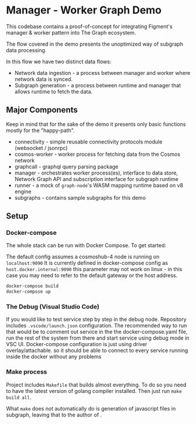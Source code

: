 # Manager - Worker Graph Demo

This codebase contains a proof-of-concept for integrating Figment's manager & worker pattern into The Graph ecosystem.

The flow covered in the demo presents the unoptimized way of subgraph data processing.

In this flow we have two distinct data flows:

- Network data ingestion - a process between manager and worker where network data is synced.
- Subgraph generation - a process between runtime and manager that allows runtime to fetch the data.

## Major Components

Keep in mind that for the sake of the demo it presents only basic functions mostly for the "happy-path".

- connectivity - simple reusable connectivity protocols module (websocket / jsonrpc)
- cosmos-worker - worker process for fetching data from the Cosmos network
- graphcall - graphql query parsing package
- manager - orchestrates worker process(es), interface to data store, Network Graph API and subscription interface for subgraph runtime
- runner - a mock of `graph-node`'s WASM mapping runtime based on v8 engine
- subgraphs - contains sample subgraphs for this demo

## Setup

### Docker-compose

The whole stack can be run with Docker Compose. To get started:

The default config assumes a cosmoshub-4 node is running on `localhost:9090`
It is currently defined in docker-compose config as `host.docker.internal:9090` this parameter may not work on linux - in this case you may need to refer to the default gateway or the host address.

```sh
docker-compose build
docker-compose up
```

### The Debug (Visual Studio Code)

If you would like to test service step by step in the debug node. Repository includes `.vscode/launch.json` configuration.
The recommended way to run that would be to comment out service in the the docker-compose.yaml file, run the rest of the system from there and start service using debug mode in VSC UI.
Docker-compose configuration is just using driver overlay/attachable. so it should be able to connect to every service running inside the docker without any problems

### Make process

Project includes `Makefile` that builds almost everything. To do so you need to have the latest version of golang compiler installed.
Then just run `make build all`.

What `make` does not automatically do is generation of javascript files in subgraph, leaving that to the author of .
